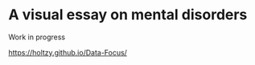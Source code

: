 A visual essay on mental disorders
==========


Work in progress


https://holtzy.github.io/Data-Focus/



